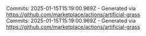 Commits: 2025-01-15T15:19:00.969Z - Generated via https://github.com/marketplace/actions/artificial-grass
<br>
Commits: 2025-01-15T15:19:00.969Z - Generated via https://github.com/marketplace/actions/artificial-grass
<br>
